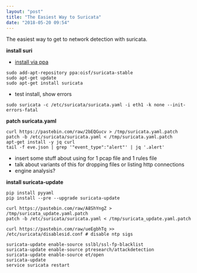 ```yaml
---
layout: "post"
title: "The Easiest Way to Suricata"
date: "2018-05-20 09:54"
---
```


The easiest way to get to network detection with suricata.

**install suri**
- [install via ppa](https://redmine.openinfosecfoundation.org/projects/suricata/wiki/Ubuntu_Installation_-_Personal_Package_Archives_%28PPA%29)
```
sudo add-apt-repository ppa:oisf/suricata-stable
sudo apt-get update
sudo apt-get install suricata 
```
- test install, show errors
```
sudo suricata -c /etc/suricata/suricata.yaml -i eth1 -k none --init-errors-fatal
```

**patch suricata.yaml**
```
curl https://pastebin.com/raw/2bEQGucv > /tmp/suricata.yaml.patch
patch -b /etc/suricata/suricata.yaml < /tmp/suricata.yaml.patch
apt-get install -y jq curl
tail -f eve.json | grep '"event_type":"alert"' | jq '.alert'
```
- insert some stuff about using for 1 pcap file and 1 rules file
- talk about variants of this for dropping files or listing http connections
- engine analysis?

**install suricata-update**
```
pip install pyyaml
pip install --pre --upgrade suricata-update

curl https://pastebin.com/raw/A8ShYngZ > /tmp/suricata_update.yaml.patch
patch -b /etc/suricata/suricata.yaml < /tmp/suricata_update.yaml.patch

curl https://pastebin.com/raw/ueEgbhTq >> /etc/suricata/disablesid.conf # disable ntp sigs

suricata-update enable-source sslbl/ssl-fp-blacklist
suricata-update enable-source ptresearch/attackdetection
suricata-update enable-source et/open
suricata-update
service suricata restart
```




















